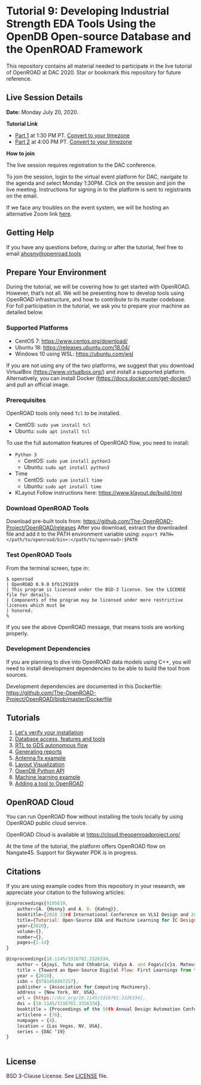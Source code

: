 # Tutorial 9: Developing Industrial Strength EDA Tools Using the OpenDB Open-source Database and the OpenROAD Framework

This repository contains all material needed to participate in the live tutorial of OpenROAD at DAC 2020. Star or bookmark this repository for future reference.

## Live Session Details

**Date:** Monday July 20, 2020.

**Tutorial Link** 
* [Part 1](http://www2.dac.com/events/eventdetails.aspx?id=295-228) at 1:30 PM PT. [Convert to your timezone](https://www.timeanddate.com/worldclock/converter.html?iso=20200720T203000&p1=224&p2=75&p3=70&p4=179&p5=136&p6=37&p7=195&p8=438&p9=33&p10=241&p11=240)
* [Part 2](http://www2.dac.com/events/eventdetails.aspx?id=295-235) at 4:00 PM PT. [Convert to your timezone](https://www.timeanddate.com/worldclock/converter.html?iso=20200720T230000&p1=224&p2=75&p3=70&p4=179&p5=136&p6=37&p7=195&p8=438&p9=33&p10=241&p11=240)

**How to join**

The live session requires registration to the DAC conference. 

To join the session, login to the virtual event platform for DAC, navigate to the agenda and select Monday 1:30PM. Click on the session and join the live meeting. Instructions for signing in to the platform is sent to registrants on the email.

If we face any troubles on the event system, we will be hosting an alternative Zoom link [here](https://brown.zoom.us/j/97979754782?pwd=TnVuZFJ1WTJoMTB0ZlIvU2dQOE5qZz09).

## Getting Help

If you have any questions before, during or after the tutorial, feel free to email [ahosny@openroad.tools](mailto:ahosny@openroad.tools)

## Prepare Your Environment

During the tutorial, we will be covering how to get started with OpenROAD. However, that’s not all. We will be presenting how to develop tools using OpenROAD infrastructure, and how to contribute to its master codebase. For full participation in the tutorial, we ask you to prepare your machine as detailed below.

### Supported Platforms
* CentOS 7: https://www.centos.org/download/
* Ubuntu 18: https://releases.ubuntu.com/18.04/
* Windows 10 using WSL: https://ubuntu.com/wsl

If you are not using any of the two platforms, we suggest that you download VirtualBox (https://www.virtualbox.org/) and install a supported platform. Alternatively, you can install Docker (https://docs.docker.com/get-docker/) and pull an official image.

### Prerequisites
OpenROAD tools only need `Tcl` to be installed.
* CentOS: `sudo yum install tcl`
* Ubuntu: `sudo apt install tcl`

To use the full automation features of OpenROAD flow, you need to install:
* `Python 3`
    * CentOS: `sudo yum install python3`
    * Ubuntu: `sudo apt install python3`
* Time
    * CentOS: `sudo yum install time`
    * Ubuntu: `sudo apt install time`
* KLayout
Follow instructions here: https://www.klayout.de/build.html

### Download OpenROAD Tools
Download pre-built tools from: https://github.com/The-OpenROAD-Project/OpenROAD/releases
After you download, extract the downloaded file and add it to the PATH environment variable using: `export PATH=</path/to/openroad/bin>:</path/to/openroad>:$PATH`

### Test OpenROAD Tools
From the terminal screen, type in:
```shell
$ openroad
| OpenROAD 0.9.0 bfb1291039
| This program is licensed under the BSD-3 license. See the LICENSE file for details. 
| Components of the program may be licensed under more restrictive licenses which must be
| honored.
%
```

If you see the above OpenROAD message, that means tools are working properly.

### Development Dependencies
If you are planning to dive into OpenROAD data models using C++, you will need to install development dependencies to be able to build the tool from sources.

Development dependencies are documented in this Dockerfile: https://github.com/The-OpenROAD-Project/OpenROAD/blob/master/Dockerfile

## Tutorials

1. [Let's verify your installation](1_verify_installation)
2. [Database access, features and tools](2_database_access)
3. [RTL to GDS autonomous flow](3_rtl_to_gds_autonomous_flow)
4. [Generating reports](4_generating_reports)
5. [Antenna fix example](5_antenna_fix_example)
6. [Layout Visualization](6_layout_visualization)
7. [OpenDB Python API](7_opendb_python_api)
8. [Machine learning example](8_machine_learning_example)
9. [Adding a tool to OpenROAD](9_adding_a_tool_example)


## OpenROAD Cloud

You can run OpenROAD flow without installing the tools locally by using OpenROAD public cloud service.

OpenROAD Cloud is available at https://cloud.theopenroadproject.org/

At the time of the tutorial, the platform offers OpenROAD flow on Nangate45. Support for Skywater PDK is in progress.

## Citations

If you are using example codes from this repository in your research, we appreciate your citation to the following articles:

```JavaScript
@inproceedings{9105619,  
    author={A. {Hosny} and A. B. {Kahng}},  
    booktitle={2020 33rd International Conference on VLSI Design and 2020 19th International Conference on Embedded Systems (VLSID)},   
    title={Tutorial: Open-Source EDA and Machine Learning for IC Design: A Live Update},   
    year={2020},  
    volume={},  
    number={},  
    pages={1-14}
}

@inproceedings{10.1145/3316781.3326334,
    author = {Ajayi, Tutu and Chhabria, Vidya A. and Foga\c{c}a, Mateus and Hashemi, Soheil and Hosny, Abdelrahman and Kahng, Andrew B. and Kim, Minsoo and Lee, Jeongsup and Mallappa, Uday and Neseem, Marina and Pradipta, Geraldo and Reda, Sherief and Saligane, Mehdi and Sapatnekar, Sachin S. and Sechen, Carl and Shalan, Mohamed and Swartz, William and Wang, Lutong and Wang, Zhehong and Woo, Mingyu and Xu, Bangqi},
    title = {Toward an Open-Source Digital Flow: First Learnings from the OpenROAD Project},
    year = {2019},
    isbn = {9781450367257},
    publisher = {Association for Computing Machinery},
    address = {New York, NY, USA},
    url = {https://doi.org/10.1145/3316781.3326334},
    doi = {10.1145/3316781.3326334},
    booktitle = {Proceedings of the 56th Annual Design Automation Conference 2019},
    articleno = {76},
    numpages = {4},
    location = {Las Vegas, NV, USA},
    series = {DAC ’19}
}
  

```

## License
BSD 3-Clause License. See [LICENSE](LICENSE) file.
